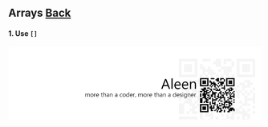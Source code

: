 ## Arrays [**Back**](./../README.md)

#### 1. Use `[]`

<a href="http://aleen42.github.io/" target="_blank" ><img src="./../pic/tail.gif"></a>